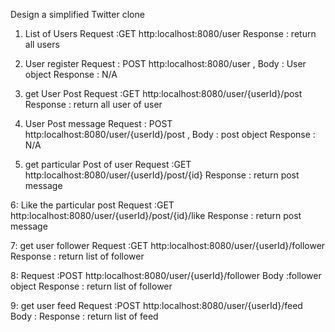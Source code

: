 
Design a simplified Twitter clone

1. List of Users
Request :GET http:localhost:8080/user
Response : return all users

2. User register
Request : POST http:localhost:8080/user , Body : User object
Response : N/A


3. get User Post
Request :GET http:localhost:8080/user/{userId}/post
Response : return all user of user
 

4. User Post message
Request : POST http:localhost:8080/user/{userId}/post , Body : post object
Response : N/A

5. get particular Post of user
Request :GET http:localhost:8080/user/{userId}/post/{id}
Response : return post message


6: Like the particular post 
Request :GET http:localhost:8080/user/{userId}/post/{id}/like
Response : return post message

7: get user follower
Request :GET http:localhost:8080/user/{userId}/follower
Response : return list of follower

8:
Request :POST http:localhost:8080/user/{userId}/follower Body :follower object
Response : return list of follower

9: get user feed
Request :POST http:localhost:8080/user/{userId}/feed Body :
Response : return list of feed


